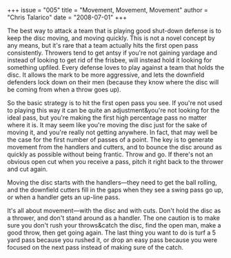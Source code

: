 +++
issue = "005"
title = "Movement, Movement, Movement"
author = "Chris Talarico"
date = "2008-07-01"
+++

The best way to attack a team that is playing good shut-down defense is to
keep the disc moving, and moving quickly. This is not a novel concept by any
means, but it's rare that a team actually hits the first open pass
consistently. Throwers tend to get antsy if you're not gaining yardage and
instead of looking to get rid of the frisbee, will instead hold it looking for
something upfiled. Every defense loves to play against a team that holds the
disc. It allows the mark to be more aggressive, and lets the downfield
defenders lock down on their men (because they know where the disc will be
coming from when a throw goes up).  
  
So the basic strategy is to hit the first open pass you see. If you're not
used to playing this way it can be quite an adjustment&you're not looking for
the ideal pass, but you're making the first high percentage pass no matter
where it is. It may seem like you're moving the disc just for the sake of
moving it, and you're really not getting anywhere. In fact, that may well be
the case for the first number of passes of a point. The key is to generate
movement from the handlers and cutters, and to bounce the disc around as
quickly as possible without being frantic. Throw and go. If there's not an
obvious open cut when you receive a pass, pitch it right back to the thrower
and cut again.  
  
Moving the disc starts with the handlers—they need to get the ball rolling,
and the downfield cutters fill in the gaps when they see a swing pass go up,
or when a handler gets an up-line pass.  
  
It's all about movement—with the disc and with cuts. Don't hold the disc as a
thrower, and don't stand around as a handler. The one caution is to make sure
you don't rush your throws&catch the disc, find the open man, make a good
throw, then get going again. The last thing you want to do is turf a 5 yard
pass because you rushed it, or drop an easy pass because you were focused on
the next pass instead of making sure of the catch.

